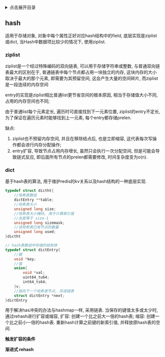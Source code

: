 <details>
<summary>点击展开目录</summary>
<!-- TOC -->

- [hash](#hash)
    - [ziplist](#ziplist)
    - [dict](#dict)

<!-- /TOC -->
</details>

## hash

适用于存储对象, 对象中每个属性正好对应hash结构中的field, 底层实现是ziplist或dict, 当Hash中数据项比较少的情况下, 使用ziplist.

### ziplist

ziplist是一个经过特殊编码的双向链表, 可以用于存储字符串或整数, 与普通双向链表最大的区别在于, 普通链表中每个节点都占用一块独立的内存, 这块内存的大小取决于最大的那个元素, 即需要为其预留空间, 这会产生大量的空间碎片, 而ziplist是一段连续的内存空间




entry的实现是ziplist相比普通list更节省空间的根本原因, 相当于存储值大小不同, 占用的内存空间也不同;

由于普通list每个元素定长, 遍历时可直接找到下一元素位置, ziplist的entry不定长, 为了保证在遍历元素时能够找到上一元素, 每个entry都存储prelen.

缺点:
1. ziplist也不预留内存空间, 并且在移除结点后, 也是立即缩容, 这代表每次写操作都会进行内存分配操作;
2. entry扩容, 导致节点占用内存增长, 虽然只会执行一次分配空间, 但是可能会导致链式反应, 即后面所有节点的prelen都需要修改, 时间复杂度变为o(n).

### dict

基于hash表的算法, 用于维护redis的kv关系以及hash结构的一种底层实现.

```c
typedef struct dictht{
    //哈希表数组
    dictEntry **table;
    //哈希表大小
    unsigned long size;
    //哈希表大小掩码, 用于计算索引值
    //总是等于 size-1
    unsigned long sizemask;
    //该哈希表已有节点的数量
    unsigned long used;
}dictht

// hash表数组中存储的结构体
typedef struct dictEntry{
    //键
    void *key;
    //值
    union{
        void *val;
        uint64_tu64;
        int64_ts64;
    }v;
    //指向下一个哈希表节点, 形成链表
    struct dictEntry *next;
}dictEntry
```

用于解决has冲突的办法与hashmap一样, 采用链表.
当保存的键值太多或太少时, 通过rehash进行扩容或缩容, 扩容: 创建一个比之前大一倍的hash表; 缩容: 创建一个比之前小一倍的hash表. 重新hash计算之前键的新索引值, 并释放原hash表的空间.

**触发扩容的条件**




**渐进式 rehash**

